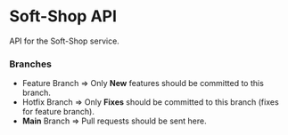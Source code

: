 # Soft-Shop API

API for the Soft-Shop service.

### Branches

- Feature Branch => Only **New** features should be committed to this branch.
- Hotfix Branch => Only **Fixes** should be committed to this branch (fixes for feature branch).
- **Main** Branch => Pull requests should be sent here.
